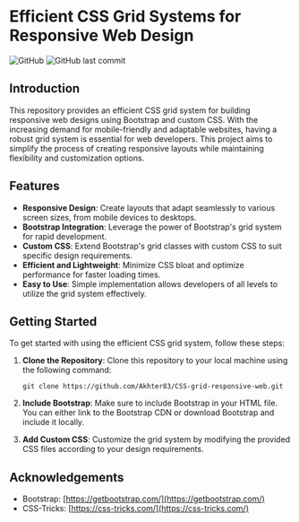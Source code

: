 # Efficient CSS Grid Systems for Responsive Web Design

![GitHub](https://img.shields.io/github/license/your-username/your-repository)
![GitHub last commit](https://img.shields.io/github/last-commit/your-username/your-repository)

## Introduction

This repository provides an efficient CSS grid system for building responsive web designs using Bootstrap and custom CSS. With the increasing demand for mobile-friendly and adaptable websites, having a robust grid system is essential for web developers. This project aims to simplify the process of creating responsive layouts while maintaining flexibility and customization options.

## Features

- **Responsive Design**: Create layouts that adapt seamlessly to various screen sizes, from mobile devices to desktops.
- **Bootstrap Integration**: Leverage the power of Bootstrap's grid system for rapid development.
- **Custom CSS**: Extend Bootstrap's grid classes with custom CSS to suit specific design requirements.
- **Efficient and Lightweight**: Minimize CSS bloat and optimize performance for faster loading times.
- **Easy to Use**: Simple implementation allows developers of all levels to utilize the grid system effectively.

## Getting Started

To get started with using the efficient CSS grid system, follow these steps:

1. **Clone the Repository**: Clone this repository to your local machine using the following command:

    ```
    git clone https://github.com/Akhter83/CSS-grid-responsive-web.git
    ```

2. **Include Bootstrap**: Make sure to include Bootstrap in your HTML file. You can either link to the Bootstrap CDN or download Bootstrap and include it locally.

3. **Add Custom CSS**: Customize the grid system by modifying the provided CSS files according to your design requirements.

## Acknowledgements

- Bootstrap: [https://getbootstrap.com/](https://getbootstrap.com/)
- CSS-Tricks: [https://css-tricks.com/](https://css-tricks.com/)
